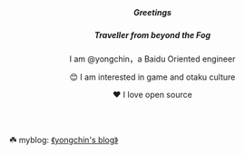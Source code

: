<br/>
<h5 align="center">Greetings</h5>
<h5 align="center">Traveller from beyond the Fog</h5>
<p align="center"> I am @yongchin，a Baidu Oriented engineer</p>
<p align="center">😊 I am interested in game and otaku culture</p>
<p align="center"> ❤ I love open source</p>
<br/>
<br/>


☘️ myblog: [《yongchin's blog》](https://yongchin.xyz) 
